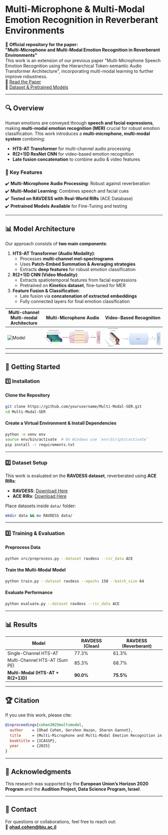 # Multi-Microphone & Multi-Modal Emotion Recognition in Reverberant Environments

🚀 **Official repository for the paper:**  
**"Multi-Microphone and Multi-Modal Emotion Recognition in Reverberant Environments"**  
This work is an extension of our previous paper "Multi-Microphone Speech Emotion Recognition using the Hierarchical Token-semantic Audio Transformer
Architecture", incorporating multi-modal learning to further improve robustness.  
📄 [Read the Paper](https://arxiv.org/pdf/2409.09545)  
🔗 [Dataset & Pretrained Models](LINK_TO_DATA_MODELS)

---

## 🔍 Overview
Human emotions are conveyed through **speech and facial expressions**, making **multi-modal emotion recognition (MER)** crucial for robust emotion classification. This work introduces a **multi-microphone, multi-modal system** combining:

- **HTS-AT Transformer** for multi-channel audio processing
- **R(2+1)D ResNet CNN** for video-based emotion recognition
- **Late fusion concatenation** to combine audio & video features

### 🔮 Key Features
✔️ **Multi-Microphone Audio Processing**: Robust against reverberation  
✔️ **Multi-Modal Learning**: Combines speech and facial cues  
✔️ **Tested on RAVDESS with Real-World RIRs** (ACE Database)  
✔️ **Pretrained Models Available** for Fine-Tuning and testing

---

## 📊 Model Architecture
Our approach consists of **two main components**:
1. **HTS-AT Transformer (Audio Modality)**:
   - Processes **multi-channel mel-spectrograms**
   - Uses **Patch-Embed Summation & Averaging strategies**
   - Extracts **deep features** for robust emotion classification
2. **R(2+1)D CNN (Video Modality)**:
   - Extracts spatiotemporal features from facial expressions
   - Pretrained on **Kinetics dataset**, fine-tuned for MER
3. **Feature Fusion & Classification**:
   - Late fusion via **concatenation of extracted embeddings**
   - Fully connected layers for final emotion classification

| Multi-channel Multi-modal Architecture | Multi-Microphone Audio | Video-Based Recognition |
|----------------------|------------------|----------------------|
| ![Model](images/MER.png) | ![The extended HTS-AT](images/audio.png) | ![R2+1D](images/video.png) |

---

## 🔧 Getting Started

### **1️⃣ Installation**
#### **Clone the Repository**
```bash
git clone https://github.com/yourusername/Multi-Modal-SER.git
cd Multi-Modal-SER
```
#### **Create a Virtual Environment & Install Dependencies**
```bash
python -m venv env
source env/bin/activate  # On Windows use `env\Scripts\activate`
pip install -r requirements.txt
```

---

### **2️⃣ Dataset Setup**
This work is evaluated on the **RAVDESS dataset**, reverberated using **ACE RIRs**:
- **RAVDESS**: [Download Here](https://zenodo.org/record/1188976)
- **ACE RIRs**: [Download Here](https://www.ace-challenge.org)

Place datasets inside `data/` folder:
```bash
mkdir data && mv RAVDESS data/
```

---

### **3️⃣ Training & Evaluation**
#### **Preprocess Data**
```bash
python src/preprocess.py --dataset ravdess --rir_data ACE
```
#### **Train the Multi-Modal Model**
```bash
python train.py --dataset ravdess --epochs 150 --batch_size 64
```
#### **Evaluate Performance**
```bash
python evaluate.py --dataset ravdess --rir_data ACE
```

---

## 📊 Results
| Model | RAVDESS (Clean) | RAVDESS (Reverberant) |
|----------------------|--------|--------|
| Single-Channel HTS-AT | 77.3% | 61.3% |
| Multi-Channel HTS-AT (Sum PE) | 85.3% | 68.7% |
| **Multi-Modal (HTS-AT + R(2+1)D)** | **90.0%** | **75.5%** |

---

## 🏆 Citation
If you use this work, please cite:
```bibtex
@inproceedings{cohen2025multimodal,
  author    = {Ohad Cohen, Gershon Hazan, Sharon Gannot},
  title     = {Multi-Microphone and Multi-Modal Emotion Recognition in Reverberant Environments},
  booktitle = {ICASSP},
  year      = {2025}
}
```

---

## 🌟 Acknowledgments
This research was supported by the **European Union’s Horizon 2020 Program** and the **Audition Project, Data Science Program, Israel**.

---

## 👤 Contact
For questions or collaborations, feel free to reach out:  
📧 **ohad.cohen@biu.ac.il**

